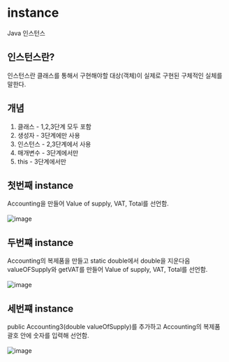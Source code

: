 # instance
Java 인스턴스
## 인스턴스란?<br>
인스턴스란 클래스를 통해서 구현해야할 대상(객체)이 실제로 구현된 구체적인 실체를 말한다.<br>
## 개념
1) 클래스 - 1,2,3단계 모두 포함<br>
2) 생성자 - 3단계에만 사용<br>
3) 인스턴스 - 2,3단계에서 사용<br>
4) 매개변수 - 3단계에서만<br>
5) this - 3단계에서만<br>
## 첫번째 instance
Accounting을 만들어 Value of supply, VAT, Total를 선언함.<br><br>
![image](https://user-images.githubusercontent.com/126844692/225491517-ac00e859-7c12-48a8-93ff-7e410687437a.png)<br>
## 두번쨰 instance
Accounting의 복제품을 만들고 static double에서 double을 지운다음 valueOFSupply와 getVAT를 만들어 Value of supply, VAT, Total를 선언함.<br><br>
![image](https://user-images.githubusercontent.com/126844692/225491875-17859a50-db39-4edf-ac49-302e339d84e5.png)<br>
## 세번쨰 instance
public Accounting3(double valueOfSupply)를 추가하고 Accounting의 복제품 괄호 안에 숫자를 입력해 선언함.<br><br>
![image](https://user-images.githubusercontent.com/126844692/225491932-438a5437-a6ed-4e85-af25-90e860a7cb64.png)<br>
